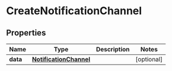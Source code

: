 

# CreateNotificationChannel


## Properties

Name | Type | Description | Notes
------------ | ------------- | ------------- | -------------
**data** | [**NotificationChannel**](NotificationChannel.md) |  |  [optional]



